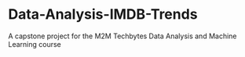 # Data-Analysis-IMDB-Trends
A capstone project for the M2M Techbytes Data Analysis and Machine Learning course
